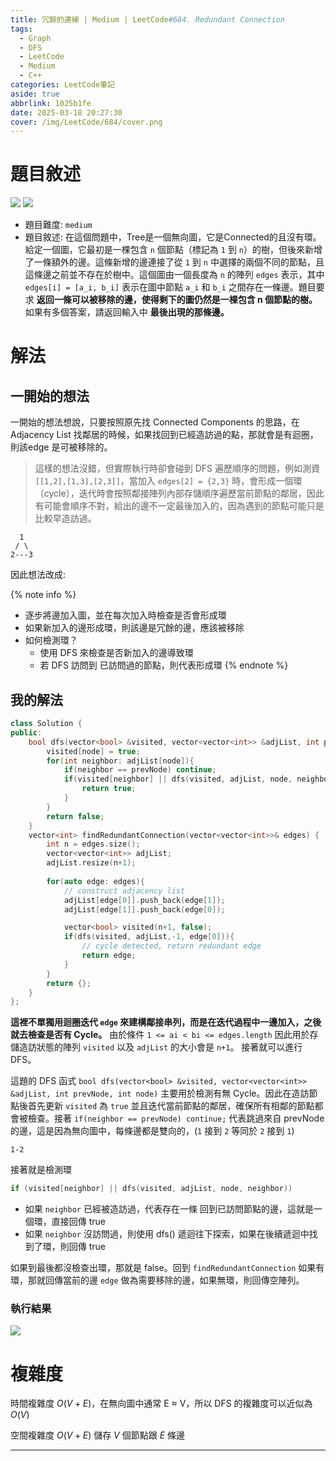 ```yaml
---
title: 冗餘的連線 | Medium | LeetCode#684. Redundant Connection
tags:
  - Graph
  - DFS
  - LeetCode
  - Medium
  - C++
categories: LeetCode筆記
aside: true
abbrlink: 1025b1fe
date: 2025-03-18 20:27:30
cover: /img/LeetCode/684/cover.png
---
```


# 題目敘述

![](/img/LeetCode/684/question.jpeg)
![](/img/LeetCode/684/question2.jpeg)

- 題目難度: `medium`
- 題目敘述: 在這個問題中，Tree是一個無向圖，它是Connected的且沒有環。給定一個圖，它最初是一棵包含 `n` 個節點（標記為 `1` 到 `n`）的樹，但後來新增了一條額外的邊。這條新增的邊連接了從 `1` 到 `n` 中選擇的兩個不同的節點，且這條邊之前並不存在於樹中。這個圖由一個長度為 `n` 的陣列 `edges` 表示，其中 `edges[i] = [a_i, b_i]` 表示在圖中節點 `a_i` 和 `b_i` 之間存在一條邊。題目要求 **返回一條可以被移除的邊，使得剩下的圖仍然是一棵包含 n 個節點的樹。** 如果有多個答案，請返回輸入中 **最後出現的那條邊。**

# 解法

## 一開始的想法

一開始的想法想說，只要按照原先找 Connected Components 的思路，在 Adjacency List 找鄰居的時候，如果找回到已經造訪過的點，那就會是有迴圈，則該edge 是可被移除的。

> 這樣的想法沒錯，但實際執行時卻會碰到 DFS 遍歷順序的問題，例如測資 `[[1,2],[1,3],[2,3]]`，當加入 `edges[2] = {2,3}` 時，會形成一個環（cycle），迭代時會按照鄰接陣列內部存儲順序遍歷當前節點的鄰居，因此有可能會順序不對，給出的邊不一定最後加入的，因為遇到的節點可能只是比較早造訪過。

```
  1
 / \
2---3
```

因此想法改成:

{% note info %}
- 逐步將邊加入圖，並在每次加入時檢查是否會形成環
- 如果新加入的邊形成環，則該邊是冗餘的邊，應該被移除
- 如何檢測環？
    - 使用 DFS 來檢查是否新加入的邊導致環
    - 若 DFS 訪問到 已訪問過的節點，則代表形成環
{% endnote %}


## 我的解法

```c++
class Solution {
public:
    bool dfs(vector<bool> &visited, vector<vector<int>> &adjList, int prevNode, int node){
        visited[node] = true;
        for(int neighbor: adjList[node]){
            if(neighbor == prevNode) continue;
            if(visited[neighbor] || dfs(visited, adjList, node, neighbor)){
                return true;
            }
        }
        return false;
    }
    vector<int> findRedundantConnection(vector<vector<int>>& edges) {
        int n = edges.size();
        vector<vector<int>> adjList;
        adjList.resize(n+1);
        
        for(auto edge: edges){
            // construct adjacency list
            adjList[edge[0]].push_back(edge[1]);
            adjList[edge[1]].push_back(edge[0]);

            vector<bool> visited(n+1, false);
            if(dfs(visited, adjList,-1, edge[0])){
                // cycle detected, return redundant edge
                return edge;
            }
        }
        return {};
    }
};
```

**這裡不單獨用迴圈迭代 `edge` 來建構鄰接串列，而是在迭代過程中一邊加入，之後就去檢查是否有 Cycle。** 由於條件 `1 <= ai < bi <= edges.length` 因此用於存儲造訪狀態的陣列 `visited` 以及 `adjList` 的大小會是 `n+1`。 接著就可以進行 DFS。

這題的 DFS 函式 `bool dfs(vector<bool> &visited, vector<vector<int>> &adjList, int prevNode, int node)` 主要用於檢測有無 Cycle。因此在造訪節點後首先更新 `visited` 為 `true` 並且迭代當前節點的鄰居，確保所有相鄰的節點都會被檢查。接著 `if(neighbor == prevNode) continue;` 代表跳過來自 prevNode 的邊，這是因為無向圖中，每條邊都是雙向的，(`1` 接到 `2` 等同於 `2` 接到 `1`)

```
1-2
```

接著就是檢測環

```c++
if (visited[neighbor] || dfs(visited, adjList, node, neighbor))
```
- 如果 `neighbor` 已經被造訪過，代表存在一條 回到已訪問節點的邊，這就是一個環，直接回傳 true
- 如果 `neighbor` 沒訪問過，則使用 dfs() 遞迴往下探索，如果在後續遞迴中找到了環，則回傳 true

如果到最後都沒檢查出環，那就是 false。回到 `findRedundantConnection` 如果有環，那就回傳當前的邊 `edge` 做為需要移除的邊，如果無環，則回傳空陣列。


### 執行結果

![](/img/LeetCode/684/result.jpeg)


# 複雜度

時間複雜度
$O(V + E)$，在無向圖中通常 E ≈ V，所以 DFS 的複雜度可以近似為 $O(V)$

空間複雜度
$O(V+E)$ 儲存 $V$ 個節點跟  $E$ 條邊

---